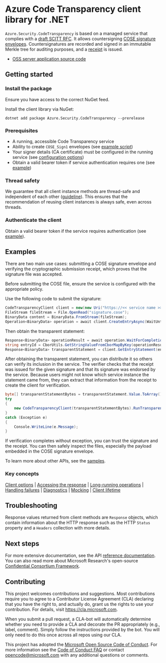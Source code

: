 # Azure Code Transparency client library for .NET

<!-- cspell:ignore cose merkle scitt -->

`Azure.Security.CodeTransparency` is based on a managed service that complies with a [draft SCITT RFC][SCITT_ARCHITECTURE_RFC]. It allows countersigning [COSE signature envelopes][COSE_RFC]. Countersignatures are recorded and signed in an immutable Merkle tree for auditing purposes, and a [receipt][SCITT_RECEIPT_RFC] is issued.

- [OSS server application source code][Service_source_code]

## Getting started

### Install the package

Ensure you have access to the correct NuGet feed.

Install the client library via NuGet:

```dotnetcli
dotnet add package Azure.Security.CodeTransparency --prerelease
```

### Prerequisites

- A running, accessible Code Transparency service
- Ability to create `COSE_Sign1` envelopes (see [example script][CTS_claim_generator_script])
- Your signer details (CA certificate) must be configured in the running service (see [configuration options][CTS_configuration_doc])
- Obtain a valid bearer token if service authentication requires one (see [example](https://github.com/Azure/azure-sdk-for-net/blob/main/sdk/confidentialledger/Azure.Security.CodeTransparency/samples/Sample3_UseYourCredentials.md))

### Thread safety

We guarantee that all client instance methods are thread-safe and independent of each other ([guideline](https://azure.github.io/azure-sdk/dotnet_introduction.html#dotnet-service-methods-thread-safety)). This ensures that the recommendation of reusing client instances is always safe, even across threads.

### Authenticate the client

Obtain a valid bearer token if the service requires authentication (see [example](https://github.com/Azure/azure-sdk-for-net/blob/main/sdk/confidentialledger/Azure.Security.CodeTransparency/samples/Sample3_UseYourCredentials.md)).

## Examples

There are two main use cases: submitting a COSE signature envelope and verifying the cryptographic submission receipt, which proves that the signature file was accepted.

Before submitting the COSE file, ensure the service is configured with the appropriate policy.

Use the following code to submit the signature:

```C# Snippet:CodeTransparencySubmission
CodeTransparencyClient client = new(new Uri("https://<< service name >>.confidential-ledger.azure.com"));
FileStream fileStream = File.OpenRead("signature.cose");
BinaryData content = BinaryData.FromStream(fileStream);
Operation<BinaryData> operation = await client.CreateEntryAsync(WaitUntil.Started, content);
```

Then obtain the transparent statement:

```C# Snippet:CodeTransparencyDownloadTransparentStatement
Response<BinaryData> operationResult = await operation.WaitForCompletionAsync();
string entryId = CborUtils.GetStringValueFromCborMapByKey(operationResult.Value.ToArray(), "EntryId");
Response<BinaryData> transparentStatement = client.GetEntryStatement(entryId);
```

After obtaining the transparent statement, you can distribute it so others can verify its inclusion in the service. The verifier checks that the receipt was issued for the given signature and that its signature was endorsed by the service. Because users might not know which service instance the statement came from, they can extract that information from the receipt to create the client for verification.

```C# Snippet:CodeTransparencyVerification
byte[] transparentStatementBytes = transparentStatement.Value.ToArray();
try
{
    new CodeTransparencyClient(transparentStatementBytes).RunTransparentStatementVerification(transparentStatementBytes);
}
catch (Exception e)
{
    Console.WriteLine(e.Message);
}
```

If verification completes without exception, you can trust the signature and the receipt. You can then safely inspect the files, especially the payload embedded in the COSE signature envelope.

To learn more about other APIs, see the [samples](https://github.com/Azure/azure-sdk-for-net/blob/main/sdk/confidentialledger/Azure.Security.CodeTransparency/samples).

### Key concepts

<!-- CLIENT COMMON BAR -->
[Client options](https://github.com/Azure/azure-sdk-for-net/blob/main/sdk/core/Azure.Core/README.md#configuring-service-clients-using-clientoptions) |
[Accessing the response](https://github.com/Azure/azure-sdk-for-net/blob/main/sdk/core/Azure.Core/README.md#accessing-http-response-details-using-responset) |
[Long-running operations](https://github.com/Azure/azure-sdk-for-net/blob/main/sdk/core/Azure.Core/README.md#consuming-long-running-operations-using-operationt) |
[Handling failures](https://github.com/Azure/azure-sdk-for-net/blob/main/sdk/core/Azure.Core/README.md#reporting-errors-requestfailedexception) |
[Diagnostics](https://github.com/Azure/azure-sdk-for-net/blob/main/sdk/core/Azure.Core/samples/Diagnostics.md) |
[Mocking](https://github.com/Azure/azure-sdk-for-net/blob/main/sdk/core/Azure.Core/README.md#mocking) |
[Client lifetime](https://devblogs.microsoft.com/azure-sdk/lifetime-management-and-thread-safety-guarantees-of-azure-sdk-net-clients/)
<!-- CLIENT COMMON BAR -->

## Troubleshooting

Response values returned from client methods are `Response` objects, which contain information about the HTTP response such as the HTTP `Status` property and a `Headers` collection with more details.

## Next steps

For more extensive documentation, see the API [reference documentation](https://azure.github.io/azure-sdk-for-net/). You can also read more about Microsoft Research's open-source [Confidential Consortium Framework][ccf].

## Contributing

This project welcomes contributions and suggestions. Most contributions require you to agree to a Contributor License Agreement (CLA) declaring that you have the right to, and actually do, grant us the rights to use your contribution. For details, visit https://cla.microsoft.com.

When you submit a pull request, a CLA-bot will automatically determine whether you need to provide a CLA and decorate the PR appropriately (e.g., label, comment). Simply follow the instructions provided by the bot. You will only need to do this once across all repos using our CLA.

This project has adopted the [Microsoft Open Source Code of Conduct][code_of_conduct]. For more information see the [Code of Conduct FAQ][code_of_conduct_faq] or contact opencode@microsoft.com with any additional questions or comments.

<!-- LINKS -->
[COSE_RFC]: https://www.rfc-editor.org/rfc/rfc8152.txt
[SCITT_ARCHITECTURE_RFC]: https://www.ietf.org/archive/id/draft-ietf-scitt-architecture-11.txt
[SCITT_RECEIPT_RFC]: https://www.ietf.org/archive/id/draft-ietf-cose-merkle-tree-proofs-08.txt
[API_reference]: https://learn.microsoft.com/dotnet/api/azure.security.keyvault.keys
[Service_source_code]: https://github.com/microsoft/scitt-ccf-ledger
[CTS_claim_generator_script]: https://github.com/microsoft/scitt-ccf-ledger/tree/main/demo/cts_poc
[CTS_configuration_doc]: https://github.com/microsoft/scitt-ccf-ledger/blob/main/docs/configuration.md
[ccf]: https://github.com/Microsoft/CCF
[code_of_conduct]: https://opensource.microsoft.com/codeofconduct/
[code_of_conduct_faq]: https://opensource.microsoft.com/codeofconduct/faq/
[code_of_conduct_faq]: https://opensource.microsoft.com/codeofconduct/faq/
